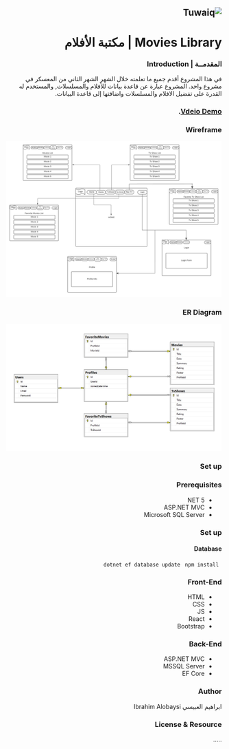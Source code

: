 <div dir="rtl" align="right" >

![Tuwaiq](https://i.ibb.co/SV2BSn5/tuwaiq.png)
----

# Movies Library | مكتبة الأفلام
  
### المقدمــة | Introduction 
 في هذا المشروع أقدم جميع ما تعلمته خلال الشهر الشهر الثاني من المعسكر في مشروع واحد.
  المشروع عبارة عن قاعدة بيانات للأفلام والمسلسلات, والمستخدم له القدرة على تفضيل الافلام والمسلسلات واضافتها إلى قاعدة البيانات.
 
### [Vdeio Demo](https://drive.google.com/file/d/1OCpNAfHEgh1v7Og9hsXO4MwEep72z89y/view?usp=sharing "video demo of the project").
  
### Wireframe 

 ![Wireframe](Wireframe.png)

### ER Diagram

![ER Diagram](ERD.jpg)

### Set up  
### Prerequisites
- NET 5 
- ASP.NET MVC
- Microsoft SQL Server 
### Set up  
 #### Database
 ``` dotnet ef database update```
 ``` npm install```
### Front-End  
 - HTML
 - CSS
 - JS
 - React
 - Bootstrap 
### Back-End 
 - ASP.NET MVC
 - MSSQL Server
 - EF Core

### Author
 ابراهيم العبيسي Ibrahim Alobaysi

### License & Resource
 .....

</div>
